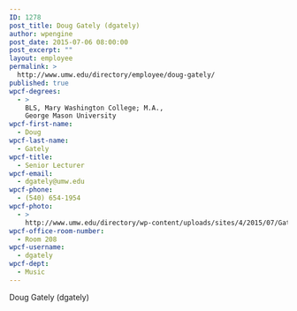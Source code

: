 ```yaml
---
ID: 1278
post_title: Doug Gately (dgately)
author: wpengine
post_date: 2015-07-06 08:00:00
post_excerpt: ""
layout: employee
permalink: >
  http://www.umw.edu/directory/employee/doug-gately/
published: true
wpcf-degrees:
  - >
    BLS, Mary Washington College; M.A.,
    George Mason University
wpcf-first-name:
  - Doug
wpcf-last-name:
  - Gately
wpcf-title:
  - Senior Lecturer
wpcf-email:
  - dgately@umw.edu
wpcf-phone:
  - (540) 654-1954
wpcf-photo:
  - >
    http://www.umw.edu/directory/wp-content/uploads/sites/4/2015/07/Gately-Doug12.jpg
wpcf-office-room-number:
  - Room 208
wpcf-username:
  - dgately
wpcf-dept:
  - Music
---
```

Doug Gately (dgately)